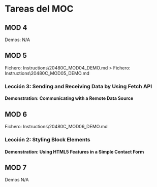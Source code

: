 # Tareas del MOC

## MOD 4

Demos: N/A

## MOD 5

Fichero: Instructions\20480C_MOD04_DEMO.md > Fichero: Instructions\20480C_MOD05_DEMO.md

### Lección 3:  Sending and Receiving Data by Using Fetch API

#### Demonstration: Communicating with a Remote Data Source

## MOD 6 

Fichero: Instructions\20480C_MOD06_DEMO.md

### Lección 2: Styling Block Elements

#### Demonstration: Using HTML5 Features in a Simple Contact Form

## MOD 7 

Demos N/A









